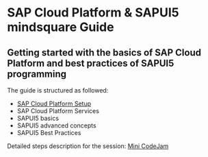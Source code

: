 # SAP Cloud Platform & SAPUI5 mindsquare Guide

## Getting started with the basics of SAP Cloud Platform and best practices of SAPUI5 programming

The guide is structured as followed:
 - [SAP Cloud Platform Setup](/sap_cloud_platform_setup/cloud_connector)
 - SAP Cloud Platform Services
 - SAPUI5 basics
 - SAPUI5 advanced concepts 
 - SAPUI5 Best Practices

Detailed steps description for the session: [Mini CodeJam](/exercises/basic-codeJam)